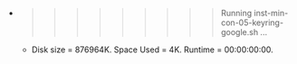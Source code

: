 * >>>>>>>>> Running inst-min-con-05-keyring-google.sh ...
  * Disk size = 876964K. Space Used = 4K. Runtime = 00:00:00:00.
